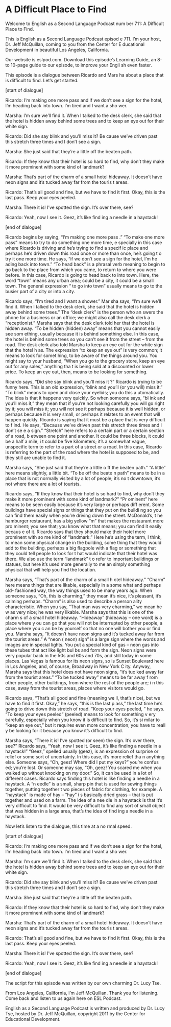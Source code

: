 # A Difficult Place to Find

Welcome to English as a Second Language Podcast num ber 711: A Difficult Place to Find.

This is English as a Second Language Podcast episod e 711.  I’m your host, Dr. Jeff McQuillan, coming to you from the Center for E ducational Development in beautiful Los Angeles, California.

Our website is eslpod.com.  Download this episode’s  Learning Guide, an 8- to 10-page guide to our episode, to improve your Engli sh even faster.

This episode is a dialogue between Ricardo and Mars ha about a place that is difficult to find.  Let’s get started.

[start of dialogue]

Ricardo:  I’m making one more pass and if we don’t see a sign for the hotel, I’m heading back into town.  I’m tired and I want a sho wer.

Marsha:  I’m sure we’ll find it.  When I talked to the desk clerk, she said that the hotel is hidden away behind some trees and to keep an eye out for their white sign.

Ricardo:  Did she say blink and you’ll miss it?  Be cause we’ve driven past this stretch three times and I don’t see a sign.

Marsha:  She just said that they’re a little off the beaten path.

Ricardo:  If they know that their hotel is so hard to find, why don’t they make it more prominent with some kind of landmark?

Marsha:  That’s part of the charm of a small hotel hideaway.  It doesn’t have neon signs and it’s tucked away far from the touris t areas.

Ricardo:  That’s all good and fine, but we have to find it first.  Okay, this is the last pass.  Keep your eyes peeled.

Marsha:  There it is!  I’ve spotted the sign.  It’s  over there, see?

Ricardo:  Yeah, now I see it.  Geez, it’s like find ing a needle in a haystack!

[end of dialogue]

Ricardo begins by saying, “I’m making one more pass .”  “To make one more pass” means to try to do something one more time, e specially in this case where Ricardo is driving and he’s trying to find a specif ic place and perhaps he’s driven down this road once or more than once, he’s going t o try it one more time.  He says, “if we don’t see a sign for the hotel, I’m he ading back into town.”  “To head back” is a phrasal verb meaning to begin to go back  to the place from which you came, to return to where you were before.  In this case, Ricardo is going to head back to into town.  Here, the word “town” means any  urban area; could be a city, it could be a small town.  The general expression “ to go into town” usually means to go to the busier part of a city or into a city.

Ricardo says, “I’m tired and I want a shower.”  Mar sha says, “I’m sure we’ll find it. When I talked to the desk clerk, she said that the hotel is hidden away behind some trees.”  The “desk clerk” is the person who an swers the phone for a business or an office; we might also call the desk clerk a “receptionist.”  Marsha says that the desk clerk told her that the hotel is  hidden away.  “To be hidden (hidden) away” means that you cannot easily see som ething, usually because it is behind something else.  In this case, the hotel is behind some trees so you can’t see it from the street – from the road.  The desk clerk also told Marsha to keep an eye out for the white sign that the hotel h as.  The expression “to keep an eye out” is very common; it means to look for somet hing, to be aware of the things around you.  You might say to your husband, “When you go to the grocery store, keep an eye out for any sales,” anything tha t is being sold at a discounted or lower price.  To keep an eye out, then, means to  be looking for something.

Ricardo says, “Did she say blink and you’ll miss it ?”  Ricardo is trying to be funny here.  This is an old expression, “blink and you’ll  (or you will) miss it.”  “To blink” means to open and close your eyelids; you do this a utomatically.  The idea is that it happens very quickly.  So when someone says, “bl ink and you’ll miss it,” they mean that if you’re not looking carefully you will go right by it; you will miss it; you will not see it perhaps because it is well hidden, or perhaps because it is very small, or perhaps it relates to an event that will happen quickly.  Ricardo is saying that it must be a place that is very difficult to f ind.  He says, “Because we’ve driven past this stretch three times and I don’t se e a sign.”  “Stretch” here refers to a certain part or a certain section of a road, b etween one point and another.  It could be three blocks, it could be a half a mile, i t could be five kilometers; it’s a somewhat vague, unspecific term to refer to a part of a street or a road.  In this case, Ricardo is referring to the part of the road where the hotel is supposed to be, and they still are unable to find it.

Marsha says, “She just said that they’re a little o ff the beaten path.”  “A little” here means slightly, a little bit.  “To be off the beate n path” means to be in a place that is not normally visited by a lot of people; it’s no t downtown, it’s not where there are a lot of tourists.

Ricardo says, “If they know that their hotel is so hard to find, why don’t they make it more prominent with some kind of landmark?”  “Pr ominent” here means to be seen easily because it’s very large or perhaps diff erent.  Some buildings have special signs or things that they put on the buildi ng so you can find them easily when you’re driving down the street.  McDonald’s, t he hamburger restaurant, has a big yellow “m” that makes the restaurant more pro minent; you see that; you know what that means; you can find it easily becaus e of it.  Ricardo says that they should make their hotel more prominent with so me kind of “landmark.”  Here he’s using the term, I think, to mean some physical  change in the building, some thing that they would add to the building, perhaps a big flagpole with a flag or something that they could tell people to look for t hat would indicate that their hotel was there.  We also use the term “landmark” t o refer to important buildings or statues, but here it’s used more generally to me an simply something physical that will help you find the location.

Marsha says, “That’s part of the charm of a small h otel hideaway.”  “Charm” here means things that are likable, especially in a some what and perhaps old- fashioned way, the way things used to be many years  ago.  When someone says, “Oh, this is charming,” they mean it’s nice, it’s pleasant, it’s calming perhaps.  “Charm” is also used to describe a person ality characteristic.  When you say, “That man was very charming,” we mean he w as very nice; he was very likable.  Marsha says that this is one of the charm s of a small hotel hideaway. “Hideaway” (hideaway – one word) is a place where y ou can go that you will not be interrupted by other people, a place where you c an be by yourself so that no one will bother you or find you.  Marsha says, “It doesn’t have neon signs and it’s tucked away far from the tourist areas.”  A “neon ( neon) sign” is a large sign where the words and images are in special lights.  You put a special kind of gas – neon gas into these tubes that act like light bul bs and form the sign.  Neon signs were very popular back in the 50s and 60s and  70s, and still today in some places.  Las Vegas is famous for its neon signs, so  is Sunset Boulevard here in Los Angeles, and, of course, Broadway in New York C ity.  Anyway, Marsha says that this hotel does not have neon signs, “it’s tuc ked away far from the tourist areas.”  “To be tucked away” means to be far away f rom other people, other buildings, from where the rest of the people are; i n this case, away from the tourist areas, places where visitors would go.

Ricardo says, “That’s all good and fine (meaning we ll, that’s nice), but we have to find it first.  Okay,” he says, “this is the last p ass,” the last time he’s going to drive down this stretch of road.  “Keep your eyes peeled, ” he says.  “To keep your eyes peeled” (peeled) means to look for something v ery carefully, especially when you know it is difficult to find.  So, it’s si milar to “keep an eye out,” but it requires even more concentration; you have to reall y be looking for it because you know it’s difficult to find.

Marsha says, “There it is!  I’ve spotted (or seen) the sign.  It’s over there, see?” Ricardo says, “Yeah, now I see it.  Geez, it’s like  finding a needle in a haystack!” “Geez,” spelled usually (geez), is an expression of  surprise or relief or some sort of uncertainty.  In this case, it’s more relief tha n anything else.  Someone says, “Oh, geez!  Where did I put my keys?” you’re confus ed; you’re lost.  Or someone may say, “Oh, geez!  You scared me when you walked up without knocking on my door.”  So, it can be used in a lot of different  cases.  Ricardo says finding this hotel is like finding a needle in a haystack.  A “n eedle” is a small, sharp pin that is used for sewing things together, putting together t wo pieces of fabric for clothing, for example.  A “haystack” is made of hay – “hay” i s basically dried grass – that is put together and used on a farm.  The idea of a nee dle in a haystack is that it’s very difficult to find.  It would be very difficult  to find any sort of small object that was hidden in a large area, that’s the idea of find ing a needle in a haystack.

Now let’s listen to the dialogue, this time at a no rmal speed.

[start of dialogue]

Ricardo:  I’m making one more pass and if we don’t see a sign for the hotel, I’m heading back into town.  I’m tired and I want a sho wer.

Marsha:  I’m sure we’ll find it.  When I talked to the desk clerk, she said that the hotel is hidden away behind some trees and to keep an eye out for their white sign.

Ricardo:  Did she say blink and you’ll miss it?  Be cause we’ve driven past this stretch three times and I don’t see a sign.

Marsha:  She just said that they’re a little off the beaten path.

Ricardo:  If they know that their hotel is so hard to find, why don’t they make it more prominent with some kind of landmark?

Marsha:  That’s part of the charm of a small hotel hideaway.  It doesn’t have neon signs and it’s tucked away far from the touris t areas.

Ricardo:  That’s all good and fine, but we have to find it first.  Okay, this is the last pass.  Keep your eyes peeled.

Marsha:  There it is!  I’ve spotted the sign.  It’s  over there, see?

Ricardo:  Yeah, now I see it.  Geez, it’s like find ing a needle in a haystack!

[end of dialogue]

The script for this episode was written by our own charming Dr. Lucy Tse.

From Los Angeles, California, I’m Jeff McQuillan.  Thank you for listening.  Come back and listen to us again here on ESL Podcast.

English as a Second Language Podcast is written and  produced by Dr. Lucy Tse, hosted by Dr. Jeff McQuillan, copyright 2011 by the  Center for Educational Development.

